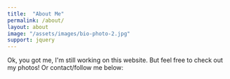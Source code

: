 ```yaml
---
title:  "About Me"
permalink: /about/
layout: about
image: "/assets/images/bio-photo-2.jpg"
support: jquery
---
```


Ok, you got me, I'm still working on this website. But feel free to check out my photos! Or contact/follow me below:
